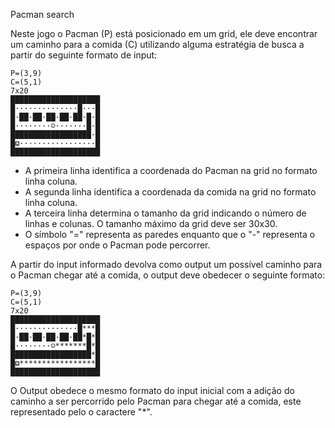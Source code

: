 Pacman search

Neste jogo o Pacman (P) está posicionado em um grid, ele deve encontrar um caminho para a comida (C) utilizando alguma estratégia de busca a partir do seguinte formato de input:

    P=(3,9)
    C=(5,1)
    7x20
    ████████████████████
    █··············█···█  
    █·██·██·██·██·██·█·█  
    █········☺·······█·█  
    ██████████████████·█  
    █ϖ·················█  
    ████████████████████  

* A primeira linha identifica a coordenada do Pacman na grid no formato linha coluna.
* A segunda linha identifica a coordenada da comida na grid no formato linha coluna.
* A terceira linha determina o tamanho da grid indicando o número de linhas e colunas. O tamanho máximo da grid deve ser 30x30.
* O símbolo "=" representa as paredes enquanto que o "-" representa o espaços por onde o Pacman pode percorrer.

A partir do input informado devolva como output um possível caminho para o Pacman chegar até a comida, o output deve obedecer o seguinte formato:



    P=(3,9)
    C=(5,1)
    7x20
    ████████████████████
    █··············█***█  
    █·██·██·██·██·██*█*█  
    █········☺*******█*█  
    ██████████████████*█  
    █ϖ*****************█  
    ████████████████████  

O Output obedece o mesmo formato do input inicial com a adição do caminho a ser percorrido pelo Pacman para chegar até a comida, este representado pelo o caractere "*".
